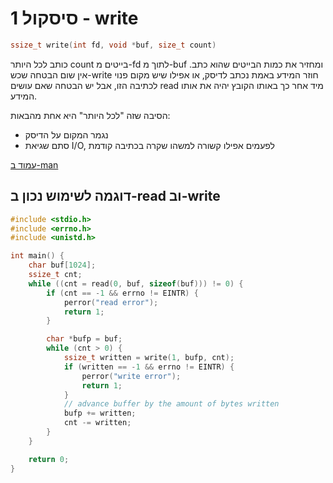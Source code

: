 # סיסקול 1 - write
```c
ssize_t write(int fd, void *buf, size_t count)
```

כותב לכל היותר count בייטים מ-fd לתוך מ-buf ומחזיר את כמות הבייטים שהוא כתב. אין שום הבטחה שכש-write חוזר המידע באמת נכתב לדיסק, או אפילו שיש מקום פנוי לכתיבה הזו, אבל יש הבטחה שאם עושים read מיד אחר כך באותו הקובץ יהיה את אותו המידע.

הסיבה שזה "לכל היותר" היא אחת מהבאות:
* נגמר המקום על הדיסק
* סתם שגיאת I/O, לפעמים אפילו קשורה למשהו שקרה בכתיבה קודמת

[עמוד ב-man](https://man7.org/linux/man-pages/man2/write.2.html)

## דוגמה לשימוש נכון ב-read וב-write
```c
#include <stdio.h>
#include <errno.h>
#include <unistd.h>

int main() {
    char buf[1024];
    ssize_t cnt;
    while ((cnt = read(0, buf, sizeof(buf))) != 0) {
        if (cnt == -1 && errno != EINTR) {
            perror("read error");
            return 1;
        }

        char *bufp = buf;
        while (cnt > 0) {
            ssize_t written = write(1, bufp, cnt);
            if (written == -1 && errno != EINTR) {
                perror("write error");
                return 1;
            }
            // advance buffer by the amount of bytes written
            bufp += written;
            cnt -= written;
        }
    }

    return 0;
}
```